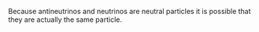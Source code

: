 Because antineutrinos and neutrinos are neutral particles it is possible that they are actually the same particle.